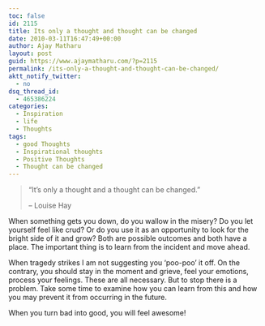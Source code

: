 ```yaml
---
toc: false
id: 2115
title: Its only a thought and thought can be changed
date: 2010-03-11T16:47:49+00:00
author: Ajay Matharu
layout: post
guid: https://www.ajaymatharu.com/?p=2115
permalink: /its-only-a-thought-and-thought-can-be-changed/
aktt_notify_twitter:
  - no
dsq_thread_id:
  - 465386224
categories:
  - Inspiration
  - life
  - Thoughts
tags:
  - good Thoughts
  - Inspirational thoughts
  - Positive Thoughts
  - Thought can be changed
---
```

> &#8220;It&#8217;s only a thought and a thought can be changed.&#8221;
> 
> &#8211; Louise Hay

When something gets you down, do you wallow in the misery? Do you let yourself feel like crud? Or do you use it as an opportunity to look for the bright side of it and grow? Both are possible outcomes and both have a place. The important thing is to learn from the incident and move ahead.

When tragedy strikes I am not suggesting you &#8216;poo-poo&#8217; it off. On the contrary, you should stay in the moment and grieve, feel your emotions, process your feelings. These are all necessary. But to stop there is a problem. Take some time to examine how you can learn from this and how you may prevent it from occurring in the future.

When you turn bad into good, you will feel awesome!
